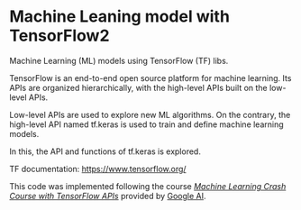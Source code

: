 # Machine Leaning model with TensorFlow2

Machine Learning (ML) models using TensorFlow (TF) libs.

TensorFlow is an end-to-end open source platform for machine learning. Its APIs are organized hierarchically, with the high-level APIs built on the low-level APIs.

Low-level APIs are used to explore new ML algorithms. On the contrary, the high-level API named tf.keras is used to train and define machine learning models. 

In this, the API and functions of tf.keras is explored.

TF documentation: https://www.tensorflow.org/

This code was implemented following the course [*Machine Learning Crash Course with TensorFlow APIs*](https://developers.google.com/machine-learning/crash-course) provided by [Google AI](https://ai.google/education/).
